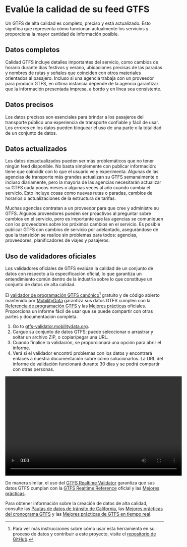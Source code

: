 # Evalúe la calidad de su feed GTFS 
 
 Un GTFS de alta calidad es completo, preciso y está actualizado. Esto significa que representa cómo funcionan actualmente los servicios y proporciona la mayor cantidad de información posible. 
 
## Datos completos 
 
 Calidad GTFS incluye detalles importantes del servicio, como cambios de horario durante días festivos y verano, ubicaciones precisas de las paradas y nombres de rutas y señales que coinciden con otros materiales orientados al pasajero. Incluso si una agencia trabaja con un proveedor para producir GTFS, en última instancia depende de la agencia garantizar que la información presentada impresa, a bordo y en línea sea consistente. 
 
## Datos precisos 
 
 Los datos precisos son esenciales para brindar a los pasajeros del transporte público una experiencia de transporte confiable y fácil de usar. Los errores en los datos pueden bloquear el uso de una parte o la totalidad de un conjunto de datos. 
 
## Datos actualizados 
 
 Los datos desactualizados pueden ser más problemáticos que no tener ningún feed disponible. No basta simplemente con publicar información: tiene que coincidir con lo que el usuario ve y experimenta. Algunas de las agencias de transporte más grandes actualizan su GTFS semanalmente o incluso diariamente, pero la mayoría de las agencias necesitarán actualizar su GTFS cada pocos meses o algunas veces al año cuando cambia el servicio. Esto incluye cosas como nuevas rutas o paradas, cambios de horarios o actualizaciones de la estructura de tarifas. 
 
 Muchas agencias contratan a un proveedor para que cree y administre su GTFS. Algunos proveedores pueden ser proactivos al preguntar sobre cambios en el servicio, pero es importante que las agencias se comuniquen con los proveedores sobre los próximos cambios en el servicio. Es posible publicar GTFS con cambios de servicio por adelantado, asegurándose de que la transición se realice sin problemas para todos: agencias, proveedores, planificadores de viajes y pasajeros. 
 
## Uso de validadores oficiales 
 
 Los validadores oficiales de GTFS evalúan la calidad de un conjunto de datos con respecto a la especificación oficial, lo que garantiza un entendimiento común dentro de la industria sobre lo que constituye un conjunto de datos de alta calidad. 
 
 El [validador de programación GTFS canónico](https://gtfs-validator.mobilitydata.org/)[^1] gratuito y de código abierto mantenido por [MobilityData](https://mobilitydata.org/) garantiza sus datos GTFS cumplen con la [Referencia de programación GTFS](../../documentation/schedule/reference/) y las [Mejores prácticas](../../documentation/schedule/schedule_best_practices) oficiales. Proporciona un informe fácil de usar que se puede compartir con otras partes y documentación completa. 
 
<div class="usage">
    <div class="usage-list">
        <ol>
            <li>Go to <a href="https://gtfs-validator.mobilitydata.org/">gtfs-validator.mobilitydata.org</a>. </li>
            <li> Cargue su conjunto de datos GTFS: puede seleccionar o arrastrar y soltar un archivo ZIP, o copiar/pegar una URL.</li> 
            <li> Cuando finalice la validación, se proporcionará una opción para abrir el informe.</li> 
            <li> Verá si el validador encontró problemas con los datos y encontrará enlaces a nuestra documentación sobre cómo solucionarlos. La URL del informe de validación funcionará durante 30 días y se podrá compartir con otras personas.</li> 
        </ol> 
    </div> 
    <div class="usage-video">
        <video class="center" width="560" height="315" controls>
            <source src="../../assets/validator_demo_large.mp4" type="video/mp4">
        </video>
    </div>
</div>
 
 De manera similar, el uso del [GTFS Realtime Validator](https://github.com/MobilityData/gtfs-realtime-validator) garantiza que sus datos GTFS cumplan con la [GTFS Realtime Reference](../../documentation/realtime/reference/) oficial y las [Mejores prácticas](../../documentation/realtime/realtime_best_practices). 
 
 Para obtener información sobre la creación de datos de alta calidad, consulte las [Pautas de datos de tránsito de California](https://dot.ca.gov/cal-itp/california-transit-data-guidelines), las [Mejores prácticas del cronograma GTFS](../../documentation/schedule/schedule_best_practices) y las [Mejores prácticas de GTFS en tiempo real](../../documentation/realtime/realtime_best_practices). 
 
 [^1]: Para ver más instrucciones sobre cómo usar esta herramienta en su proceso de datos y contribuir a este proyecto, visite el [repositorio de GitHub](https://github.com/MobilityData/gtfs-validator ). 

